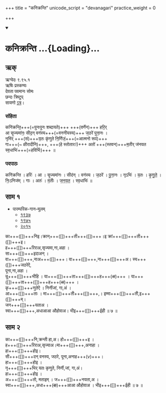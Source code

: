 +++
title = "कनिक्रन्ति"
unicode_script = "devanagari"
practice_weight = 0

+++
<div class="js_include" includetitle="true" newlevelforh1="1" unfilled url="/vedAH_sAma/paravastu-sAma/devaH/somaH/kanikranti/">
<details open><summary><h1>कनिक्रन्ति ...{Loading}...</h1></summary>

## ऋक्

ऋग्वेदः  ९.९५.१  
ऋषिः  प्रस्कण्वः  
देवता  पवमानः सोमः  
छन्दः  त्रिष्टुप्  
सायणो [ऽत्र](http://rigveda.sanatana.in/describe/rikMandala/009.095.001)।

### संहिता
कनि॑क्रन्ति॒+++(=पुनःपुनः शब्दायते)+++ +++(वर्णेन)+++ हरि॒र्  
आ सृ॒ज्यमा॑नः॒ सीद॒न् वन॑स्य+++(=वननीयस्य)+++  ज॒ठरे॑ पुना॒नः ।  
नृभि॑र् +++(सं)+++य॒तः कृ॑णुते नि॒र्णिजं॒+++(=आत्मनो रूपं)+++  
गा+++(~ क्षीरादीनि)+++, +++(हे स्तोतारः!)+++ अतो॑ +++(स्तवन)+++म॒तीर् ज॑नयत स्व॒धाभिः॑+++(=हविर्भिः)+++ ॥

### पदपाठः
कनि॑क्रन्ति । हरिः॑ । आ । सृ॒ज्यमा॑नः । सीद॑न् । वन॑स्य । ज॒ठरे॑ । पु॒ना॒नः ।
नृऽभिः॑ । य॒तः । कृ॒णु॒ते॒ । निः॒ऽनिज॑म् । गाः । अतः॑ । म॒तीः । ज॒न॒य॒त॒ । स्व॒धाभिः॑ ॥

## साम १
- पारम्परिक-गान-मूलम् 
  - [१९३७](https://archive.org/stream/sAmaveda-jaiminIya-paravastu-paramparA-docs/sAmaveda-paravastu-1937#page/n55/mode/1up)
  - [१९७५](https://archive.org/stream/sAmaveda-jaiminIya-paravastu-paramparA-docs/sAmaveda-paravastu-1975#page/n51/mode/2up)
  - [२०१५](https://archive.org/stream/sAmaveda-jaiminIya-paravastu-paramparA-docs/proxaNa-sAmAni#page/n3/mode/2up)

<div caption="गोपालार्यः 2015  " class="audioEmbed" src="https://archive
.org/download/jaiminIya-sAma-gAna-paravastu-tradition-gopAla-2015/kanikranti-1.mp3"></div>

का+++([])+++निइ।क्रान्+++([])+++ती+++([])+++।इ क्रां+++([])+++ती+++([])+++इ।  
ह+++([])+++रिराअ,सृज्यमा,ना,अहा ।  
सा+++([])+++इदाअन् ।  
वा+++([])+++,नाअ+++([])+++। वा+++([])+++,ना+++([])+++अ। स्य+++([])+++जठरेऎ,  
पूना,ना,अहा ।  
न्रू+++([])+++भीहि । या+++([])+++ता+++([])+++ह+++(~~अ~~)+++ । या+++([])+++ता+++([])+++ह+++(~~अ~~)+++ ।  
कृ+++([])+++णुतेऎ ।  निर्नीजां, गा,अं ।  
आ+++([])+++ताः । मा+++([])+++ती+++([])+++,। इम्मा+++([])+++ती,इ+++([])+++म्।  
जन+++([])+++यताअ ।  
स्वा+++([])+++,अधाआआ औहोवाअ। भीइ+++([])+++ईही ॥ ७ ॥

## साम २
<div caption="गोपालार्यः 2015  " class="audioEmbed" src="https://archive
.org/download/jaiminIya-sAma-gAna-paravastu-tradition-gopAla-2015/kanikranti-2.mp3"></div>

का+++([])+++नि,क्रन्ती हा,अ। हो+++([])+++इ ।  
ह+++([])+++रिराअ,सृज्याअ।मा+++([])+++,अनाहा ।  
हा+++([])+++होइ।  
सी+++([])+++दन् वनस्य, जठरे, पूना,अनाह+++(v)+++।  
हा+++([])+++होइ ।  
नृ+++([])+++भिर् यतः कृणुते, निर्नी,जां, गा,अं।  
हा+++([])+++होइ ।  
अ+++([])+++तो, मताइम् ।
ज+++([])+++नयता,अ ।  
स्वा+++([])+++,अधा+++(~~दा~~)+++आआ औहोवाअ । भीइ+++([])+++ईही ॥ ७ ॥
</details>
</div>